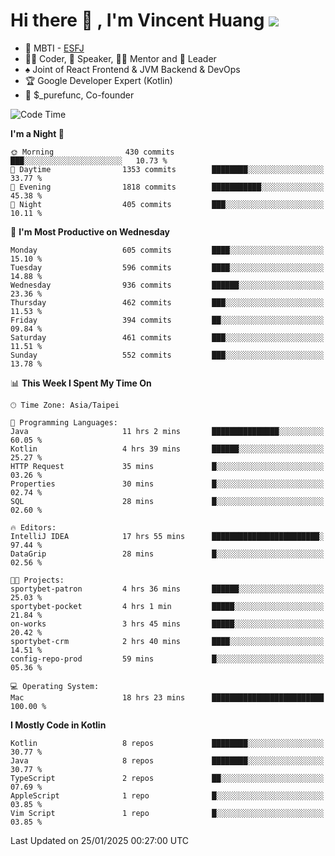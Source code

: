 # Hi there 👋 , I'm Vincent Huang ![](https://komarev.com/ghpvc/?username=Jian-Min-Huang)
- 👀 MBTI - [ESFJ](https://www.16personalities.com/esfj-personality)
- 👨‍💻 Coder, 🎤 Speaker, 👨‍🏫 Mentor and 🚀 Leader
- ♠️ Joint of React Frontend & JVM Backend & DevOps
- 🏆 Google Developer Expert (Kotlin)
- 💼 $_purefunc, Co-founder

<!--START_SECTION:waka-->
![Code Time](http://img.shields.io/badge/Code%20Time-4%2C879%20hrs%2053%20mins-blue)

**I'm a Night 🦉** 

```text
🌞 Morning                430 commits         ███░░░░░░░░░░░░░░░░░░░░░░   10.73 % 
🌆 Daytime                1353 commits        ████████░░░░░░░░░░░░░░░░░   33.77 % 
🌃 Evening                1818 commits        ███████████░░░░░░░░░░░░░░   45.38 % 
🌙 Night                  405 commits         ███░░░░░░░░░░░░░░░░░░░░░░   10.11 % 
```
📅 **I'm Most Productive on Wednesday** 

```text
Monday                   605 commits         ████░░░░░░░░░░░░░░░░░░░░░   15.10 % 
Tuesday                  596 commits         ████░░░░░░░░░░░░░░░░░░░░░   14.88 % 
Wednesday                936 commits         ██████░░░░░░░░░░░░░░░░░░░   23.36 % 
Thursday                 462 commits         ███░░░░░░░░░░░░░░░░░░░░░░   11.53 % 
Friday                   394 commits         ██░░░░░░░░░░░░░░░░░░░░░░░   09.84 % 
Saturday                 461 commits         ███░░░░░░░░░░░░░░░░░░░░░░   11.51 % 
Sunday                   552 commits         ███░░░░░░░░░░░░░░░░░░░░░░   13.78 % 
```


📊 **This Week I Spent My Time On** 

```text
🕑︎ Time Zone: Asia/Taipei

💬 Programming Languages: 
Java                     11 hrs 2 mins       ███████████████░░░░░░░░░░   60.05 % 
Kotlin                   4 hrs 39 mins       ██████░░░░░░░░░░░░░░░░░░░   25.27 % 
HTTP Request             35 mins             █░░░░░░░░░░░░░░░░░░░░░░░░   03.26 % 
Properties               30 mins             █░░░░░░░░░░░░░░░░░░░░░░░░   02.74 % 
SQL                      28 mins             █░░░░░░░░░░░░░░░░░░░░░░░░   02.60 % 

🔥 Editors: 
IntelliJ IDEA            17 hrs 55 mins      ████████████████████████░   97.44 % 
DataGrip                 28 mins             █░░░░░░░░░░░░░░░░░░░░░░░░   02.56 % 

🐱‍💻 Projects: 
sportybet-patron         4 hrs 36 mins       ██████░░░░░░░░░░░░░░░░░░░   25.03 % 
sportybet-pocket         4 hrs 1 min         █████░░░░░░░░░░░░░░░░░░░░   21.84 % 
on-works                 3 hrs 45 mins       █████░░░░░░░░░░░░░░░░░░░░   20.42 % 
sportybet-crm            2 hrs 40 mins       ████░░░░░░░░░░░░░░░░░░░░░   14.51 % 
config-repo-prod         59 mins             █░░░░░░░░░░░░░░░░░░░░░░░░   05.36 % 

💻 Operating System: 
Mac                      18 hrs 23 mins      █████████████████████████   100.00 % 
```

**I Mostly Code in Kotlin** 

```text
Kotlin                   8 repos             ████████░░░░░░░░░░░░░░░░░   30.77 % 
Java                     8 repos             ████████░░░░░░░░░░░░░░░░░   30.77 % 
TypeScript               2 repos             ██░░░░░░░░░░░░░░░░░░░░░░░   07.69 % 
AppleScript              1 repo              █░░░░░░░░░░░░░░░░░░░░░░░░   03.85 % 
Vim Script               1 repo              █░░░░░░░░░░░░░░░░░░░░░░░░   03.85 % 
```




 Last Updated on 25/01/2025 00:27:00 UTC
<!--END_SECTION:waka-->
